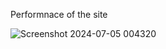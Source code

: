 Performnace of the site

![Screenshot 2024-07-05 004320](https://github.com/ankitmwd/Ecommerce/assets/170653435/f2b6ca0d-c9c0-4a1e-ab0f-3b6d2c09b3b5)
